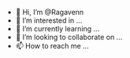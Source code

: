 - 👋 Hi, I’m @Ragavenn
- 👀 I’m interested in ...
- 🌱 I’m currently learning ...
- 💞️ I’m looking to collaborate on ...
- 📫 How to reach me ...

<!---
Ragavenn/Ragavenn is a ✨ special ✨ repository because its `README.md` (this file) appears on your GitHub profile.
You can click the Preview link to take a look at your changes.
--->
